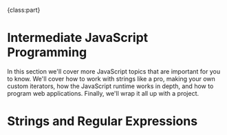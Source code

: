 {class:part}

# Intermediate JavaScript Programming

In this section we'll cover more JavaScript topics that are important for you to know. We'll cover how to work with strings like a pro, making your own custom iterators, how the JavaScript runtime works in depth, and how to program web applications. Finally, we'll wrap it all up with a project.

# Strings and Regular Expressions
